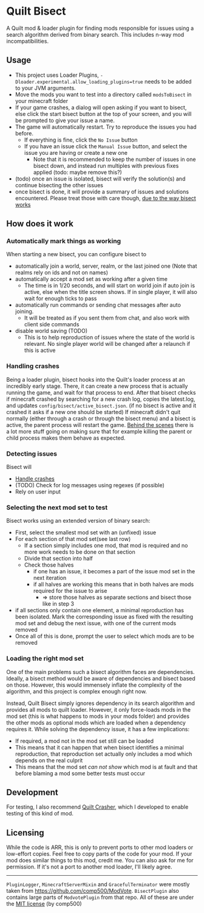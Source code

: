 # Quilt Bisect

A Quilt mod & loader plugin for finding mods responsible for issues using a search algorithm derived from binary search. This includes n-way mod incompatibilities.

## Usage

- This project uses Loader Plugins, `-Dloader.experimental.allow_loading_plugins=true` needs to be added to your JVM arguments.
- Move the mods you want to test into a directory called `modsToBisect` in your minecraft folder
- If your game crashes, a dialog will open asking if you want to bisect, else click the start bisect button at the top of your screen, and you will be prompted to give your issue a name. 
- The game will automatically restart. Try to reproduce the issues you had before.
  - If everything is fine, click the `No Issue` button
  - If you have an issue click the `Manual Issue` button, and select the issue you are having or create a new one
    - Note that it is recommended to keep the number of issues in one bisect down, and instead run multiples with previous fixes applied (todo: maybe remove this?)
- (todo) once an issue is isolated, bisect will verify the solution(s) and continue bisecting the other issues
- once bisect is done, it will provide a summary of issues and solutions encountered. Please treat those with care though, [due to the way bisect works](#loading-the-right-mod-set)

## How does it work
### Automatically mark things as working
When starting a new bisect, you can configure bisect to
- automatically join a world, server, realm, or the last joined one (Note that realms rely on ids and not on names)
- automatically accept a mod set as working after a given time
  - The time is in 1/20 seconds, and will start on world join if auto join is active, else when the title screen shows. If in single player, it will also wait for enough ticks to pass
- automatically run commands or sending chat messages after auto joining.
  - It will be treated as if you sent them from chat, and also work with client side commands
- disable world saving (TODO)
  - This is to help reproduction of issues where the state of the world is relevant. No single player world will be changed after a relaunch if this is active

### Handling crashes
Being a loader plugin, bisect hooks into the Quilt's loader process at an incredibly early stage.
There, it can create a new process that is actually running the game, and wait for that process to end.
After that bisect checks if minecraft crashed by searching for a new crash log, copies the latest.log, and updates `config/bisect/active_bisect.json`.
(if no bisect is active and it crashed it asks if a new one should be started)
If minecraft didn't quit normally (either through a crash or through the bisect menu) and a bisect is active, the parent process will restart the game.
[Behind the scenes](src/main/java/io/github/anonymous123_code/quilt_bisect/plugin/BisectPluginProcessManager.java) there is a lot more stuff going on making sure that for example killing the parent or child process makes them  behave as expected.

### Detecting issues
Bisect will
- [Handle crashes](#handling-crashes)
- (TODO) Check for log messages using regexes (if possible)
- Rely on user input

### Selecting the next mod set to test
Bisect works using an extended version of binary search:
- First, select the smallest mod set with an (unfixed) issue
- For each section of that mod set(see last row)
  - If a section simply includes one mod, that mod is required and no more work needs to be done on that section
  - Divide that section into half
  - Check those halves
    - if one has an issue, it becomes a part of the issue mod set in the next iteration
    - if all halves are working this means that in both halves are mods required for the issue to arise
      - => store those halves as separate sections and bisect those like in step 3
- if all sections only contain one element, a minimal reproduction has been isolated. Mark the corresponding issue as fixed with the resulting mod set and debug the next issue, with one of the current mods removed
- Once all of this is done, prompt the user to select which mods are to be removed

### Loading the right mod set
One of the main problems such a bisect algorithm faces are dependencies.
Ideally, a bisect method would be aware of dependencies and bisect based on those.
However, this would immensely inflate the complexity of the algorithm, and this project is complex enough right now.

Instead, Quilt Bisect simply ignores dependency in its search algorithm and provides all mods to quilt loader.
However, it only force-loads mods in the mod set (this is what happens to mods in your mods folder) and provides the other mods as optional mods which are loaded when a dependency requires it.
While solving the dependency issue, it has a few implications:
- If required, a mod not in the mod set still can be loaded
- This means that it can happen that when bisect identifies a minimal reproduction, that reproduction set actually only includes a mod which depends on the real culprit
- This means that the mod set *can not show* which mod is at fault and that before blaming a mod some better tests must occur

## Development

For testing, I also recommend [Quilt Crasher](https://github.com/anonymous123-code/quilt-crasher), which I developed to enable testing of this kind of mod.

## Licensing

While the code is ARR, this is only to prevent ports to other mod loaders or low-effort copies. Feel free to copy parts of the code for your mod. If your mod does similar things to this mod, credit me. You can also ask for me for permission. If it's not a port to another mod loader, I'll likely agree.

---

`PluginLogger`, `MinecraftServerMixin` and `GracefulTerminator` were mostly taken from https://github.com/comp500/ModVote.
`BisectPlugin` also contains large parts of `ModvotePlugin` from that repo.
All of these are under the [MIT license](Modvote-License) (by comp500)
